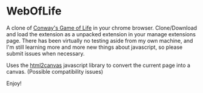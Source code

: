# WebOfLife

A clone of [Conway's Game of Life](https://en.wikipedia.org/wiki/Conway's_Game_of_Life) in your chrome browser. Clone/Download and load the extension as a unpacked extension in your manage extensions page. There has been virtually no testing aside from my own machine, and I'm still learning more and more new things about javascript, so please submit issues when necessary.

Uses the [html2canvas](https://html2canvas.hertzen.com/) javascript library to convert the current page into a canvas. (Possible compatibility issues)

Enjoy!
